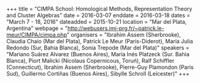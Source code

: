 +++
title = "CIMPA School: Homological Methods, Representation Theory and Cluster Algebras"
date = 2016-03-07
enddate = 2016-03-18
dates = "March 7 - 18, 2016"
dateadded = 2015-10-21
location = "Mar del Plata, Argentina"
webpage = "http://webusers.imj-prg.fr/~patrick.le-meur/CIMPA/cimpa.php"
organisers = "Ibrahim Assem (Sherbrooke), Claudia Chaio (Mar del Plata), Patrick Le Meur (Paris-Diderot), María Julia Redondo (Sur, Bahia Blanca), Sonia Trepode (Mar del Plata)"
speakers = "Mariano Suárez Alvarez (Buenos Aires), María Inés Platzeck (Sur. Bahìa Blanca), Piort Malicki (Nicolaus Copernicous, Toruń), Ralf Schiffler (Connecticut), Ibrahim Assem (Sherbrooke), Pierre-Guy Plamondon (Paris Sud), Guillermo Cortiñas (Buenos Aires), Sibylle Schroll (Leicester)"
+++
